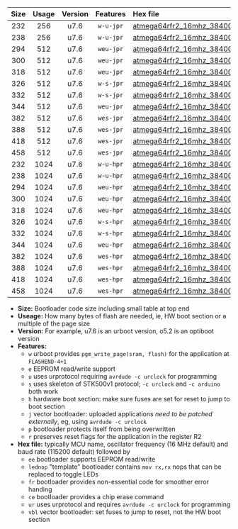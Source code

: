 |Size|Usage|Version|Features|Hex file|
|:-:|:-:|:-:|:-:|:--|
|232|256|u7.6|`w-u-jpr`|[atmega64rfr2_16mhz_38400bps_ur_vbl.hex](https://raw.githubusercontent.com/stefanrueger/urboot/main//atmega64rfr2_16mhz_38400bps_ur_vbl.hex)|
|238|256|u7.6|`w-u-jpr`|[atmega64rfr2_16mhz_38400bps_lednop_ur_vbl.hex](https://raw.githubusercontent.com/stefanrueger/urboot/main//atmega64rfr2_16mhz_38400bps_lednop_ur_vbl.hex)|
|294|512|u7.6|`weu-jpr`|[atmega64rfr2_16mhz_38400bps_ee_ur_vbl.hex](https://raw.githubusercontent.com/stefanrueger/urboot/main//atmega64rfr2_16mhz_38400bps_ee_ur_vbl.hex)|
|300|512|u7.6|`weu-jpr`|[atmega64rfr2_16mhz_38400bps_ee_lednop_ur_vbl.hex](https://raw.githubusercontent.com/stefanrueger/urboot/main//atmega64rfr2_16mhz_38400bps_ee_lednop_ur_vbl.hex)|
|318|512|u7.6|`weu-jpr`|[atmega64rfr2_16mhz_38400bps_ee_lednop_fr_ur_vbl.hex](https://raw.githubusercontent.com/stefanrueger/urboot/main//atmega64rfr2_16mhz_38400bps_ee_lednop_fr_ur_vbl.hex)|
|326|512|u7.6|`w-s-jpr`|[atmega64rfr2_16mhz_38400bps_vbl.hex](https://raw.githubusercontent.com/stefanrueger/urboot/main//atmega64rfr2_16mhz_38400bps_vbl.hex)|
|332|512|u7.6|`w-s-jpr`|[atmega64rfr2_16mhz_38400bps_lednop_vbl.hex](https://raw.githubusercontent.com/stefanrueger/urboot/main//atmega64rfr2_16mhz_38400bps_lednop_vbl.hex)|
|344|512|u7.6|`weu-jpr`|[atmega64rfr2_16mhz_38400bps_ee_lednop_fr_ce_ur_vbl.hex](https://raw.githubusercontent.com/stefanrueger/urboot/main//atmega64rfr2_16mhz_38400bps_ee_lednop_fr_ce_ur_vbl.hex)|
|382|512|u7.6|`wes-jpr`|[atmega64rfr2_16mhz_38400bps_ee_vbl.hex](https://raw.githubusercontent.com/stefanrueger/urboot/main//atmega64rfr2_16mhz_38400bps_ee_vbl.hex)|
|388|512|u7.6|`wes-jpr`|[atmega64rfr2_16mhz_38400bps_ee_lednop_vbl.hex](https://raw.githubusercontent.com/stefanrueger/urboot/main//atmega64rfr2_16mhz_38400bps_ee_lednop_vbl.hex)|
|418|512|u7.6|`wes-jpr`|[atmega64rfr2_16mhz_38400bps_ee_lednop_fr_vbl.hex](https://raw.githubusercontent.com/stefanrueger/urboot/main//atmega64rfr2_16mhz_38400bps_ee_lednop_fr_vbl.hex)|
|458|512|u7.6|`wes-jpr`|[atmega64rfr2_16mhz_38400bps_ee_lednop_fr_ce_vbl.hex](https://raw.githubusercontent.com/stefanrueger/urboot/main//atmega64rfr2_16mhz_38400bps_ee_lednop_fr_ce_vbl.hex)|
|232|1024|u7.6|`w-u-hpr`|[atmega64rfr2_16mhz_38400bps_ur.hex](https://raw.githubusercontent.com/stefanrueger/urboot/main//atmega64rfr2_16mhz_38400bps_ur.hex)|
|238|1024|u7.6|`w-u-hpr`|[atmega64rfr2_16mhz_38400bps_lednop_ur.hex](https://raw.githubusercontent.com/stefanrueger/urboot/main//atmega64rfr2_16mhz_38400bps_lednop_ur.hex)|
|294|1024|u7.6|`weu-hpr`|[atmega64rfr2_16mhz_38400bps_ee_ur.hex](https://raw.githubusercontent.com/stefanrueger/urboot/main//atmega64rfr2_16mhz_38400bps_ee_ur.hex)|
|300|1024|u7.6|`weu-hpr`|[atmega64rfr2_16mhz_38400bps_ee_lednop_ur.hex](https://raw.githubusercontent.com/stefanrueger/urboot/main//atmega64rfr2_16mhz_38400bps_ee_lednop_ur.hex)|
|318|1024|u7.6|`weu-hpr`|[atmega64rfr2_16mhz_38400bps_ee_lednop_fr_ur.hex](https://raw.githubusercontent.com/stefanrueger/urboot/main//atmega64rfr2_16mhz_38400bps_ee_lednop_fr_ur.hex)|
|326|1024|u7.6|`w-s-hpr`|[atmega64rfr2_16mhz_38400bps.hex](https://raw.githubusercontent.com/stefanrueger/urboot/main//atmega64rfr2_16mhz_38400bps.hex)|
|332|1024|u7.6|`w-s-hpr`|[atmega64rfr2_16mhz_38400bps_lednop.hex](https://raw.githubusercontent.com/stefanrueger/urboot/main//atmega64rfr2_16mhz_38400bps_lednop.hex)|
|344|1024|u7.6|`weu-hpr`|[atmega64rfr2_16mhz_38400bps_ee_lednop_fr_ce_ur.hex](https://raw.githubusercontent.com/stefanrueger/urboot/main//atmega64rfr2_16mhz_38400bps_ee_lednop_fr_ce_ur.hex)|
|382|1024|u7.6|`wes-hpr`|[atmega64rfr2_16mhz_38400bps_ee.hex](https://raw.githubusercontent.com/stefanrueger/urboot/main//atmega64rfr2_16mhz_38400bps_ee.hex)|
|388|1024|u7.6|`wes-hpr`|[atmega64rfr2_16mhz_38400bps_ee_lednop.hex](https://raw.githubusercontent.com/stefanrueger/urboot/main//atmega64rfr2_16mhz_38400bps_ee_lednop.hex)|
|418|1024|u7.6|`wes-hpr`|[atmega64rfr2_16mhz_38400bps_ee_lednop_fr.hex](https://raw.githubusercontent.com/stefanrueger/urboot/main//atmega64rfr2_16mhz_38400bps_ee_lednop_fr.hex)|
|458|1024|u7.6|`wes-hpr`|[atmega64rfr2_16mhz_38400bps_ee_lednop_fr_ce.hex](https://raw.githubusercontent.com/stefanrueger/urboot/main//atmega64rfr2_16mhz_38400bps_ee_lednop_fr_ce.hex)|

- **Size:** Bootloader code size including small table at top end
- **Useage:** How many bytes of flash are needed, ie, HW boot section or a multiple of the page size
- **Version:** For example, u7.6 is an urboot version, o5.2 is an optiboot version
- **Features:**
  + `w` urboot provides `pgm_write_page(sram, flash)` for the application at `FLASHEND-4+1`
  + `e` EEPROM read/write support
  + `u` uses urprotocol requiring `avrdude -c urclock` for programming
  + `s` uses skeleton of STK500v1 protocol; `-c urclock` and `-c arduino` both work
  + `h` hardware boot section: make sure fuses are set for reset to jump to boot section
  + `j` vector bootloader: uploaded applications *need to be patched externally*, eg, using `avrdude -c urclock`
  + `p` bootloader protects itself from being overwritten
  + `r` preserves reset flags for the application in the register R2
- **Hex file:** typically MCU name, oscillator frequency (16 MHz default) and baud rate (115200 default) followed by
  + `ee` bootloader supports EEPROM read/write
  + `lednop` "template" bootloader contains `mov rx,rx` nops that can be replaced to toggle LEDs
  + `fr` bootloader provides non-essential code for smoother error handing
  + `ce` bootloader provides a chip erase command
  + `ur` uses urprotocol and requires `avrdude -c urclock` for programming
  + `vbl` vector bootloader: set fuses to jump to reset, not the HW boot section
